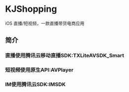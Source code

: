 # KJShopping
iOS 直播/短视频，一款直播带货电商应用

## 简介
### 直播使用腾讯云移动直播SDK:TXLiteAVSDK_Smart
### 短视频使用原生API:AVPlayer
### IM使用腾讯云SDK:IMSDK
